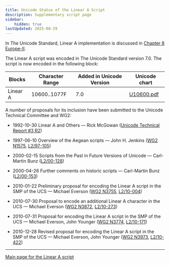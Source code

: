 ```yaml
---
title: Unicode Status of the Linear A Script
description: Supplementary script page
sidebar:
    hidden: true
lastUpdated: 2025-08-29
---
```


In The Unicode Standard, Linear A implementation is discussed in [Chapter 8 Europe-II](http://www.unicode.org/versions/latest/ch08.pdf).

[comment]: # (end of intro)

[comment]: # (start of blocks)

The Linear A script was encoded in The Unicode Standard version 7.0. The script is now encoded in the following block:

| Blocks | Character Range | Added in Unicode Version | Unicode chart |
| ------ | --------------- | ------------------------ | ------------- |
| Linear A | 10600..1077F | 7.0 | [U10600.pdf](http://www.unicode.org/charts/PDF/U10600.pdf) |

[comment]: # (end of blocks)

[comment]: # (start of chars)

[comment]: # (end of chars)

[comment]: # (start of rest)

A number of proposals for its inclusion have been submitted to the Unicode Technical Committee and WG2:

- 1992-10-30 Linear A and Others — Rick McGowan ([Unicode Technical Report #3 R2](http://www.unicode.org/reports/tr3-2/))

- 1997-06-10 Overview of the Aegean scripts — John H. Jenkins ([WG2 N1575](https://www.unicode.org/wg2/docs/n1575.pdf), [L2/97-105](http://www.unicode.org/cgi-bin/GetMatchingDocs.pl?L2/97-105))

- 2000-02-15 Scripts from the Past in Future Versions of Unicode — Carl-Martin Bunz ([L2/00-128](http://www.unicode.org/cgi-bin/GetMatchingDocs.pl?L2/00-128))

- 2000-04-26 Further comments on historic scripts — Carl-Martin Bunz ([L2/00-153](http://www.unicode.org/cgi-bin/GetMatchingDocs.pl?L2/00-153))

- 2010-01-22 Preliminary proposal for encoding the Linear A script in the SMP of the UCS — Michael Everson ([WG2 N3755](https://www.unicode.org/wg2/docs/n3755.pdf), [L2/10-004](http://www.unicode.org/cgi-bin/GetMatchingDocs.pl?L2/10-004))

- 2010-07-30 Proposal to encode an additional Linear A character in the UCS — Michael Everson ([WG2 N3872](https://www.unicode.org/wg2/docs/n3872.pdf), [L2/10-273](http://www.unicode.org/cgi-bin/GetMatchingDocs.pl?L2/10-273))

- 2010-07-31 Proposal for encoding the Linear A script in the SMP of the UCS — Michael Everson, John Younger ([WG2 N3774](https://www.unicode.org/wg2/docs/n3774.pdf), [L2/10-171](http://www.unicode.org/cgi-bin/GetMatchingDocs.pl?L2/10-171))

- 2010-12-28 Revised proposal for encoding the Linear A script in the SMP of the UCS — Michael Everson, John Younger        ([WG2 N3973](https://www.unicode.org/wg2/docs/n3973.pdf), [L2/10-422](http://www.unicode.org/cgi-bin/GetMatchingDocs.pl?L2/10-422))



<hr/>

[Main page for the Linear A script](/scrlang/scripts/lina)

